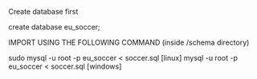 Create database first

create database eu_soccer;

IMPORT USING THE FOLLOWING COMMAND (inside /schema directory)

sudo mysql -u root -p eu_soccer < soccer.sql [linux]
mysql -u root -p eu_soccer < soccer.sql [windows]